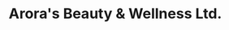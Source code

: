 ---
title: "Arora's Beauty & Wellness Ltd."
url: /airdrie/aroras-beauty-and-wellness-ltd/
shop: beauty
---